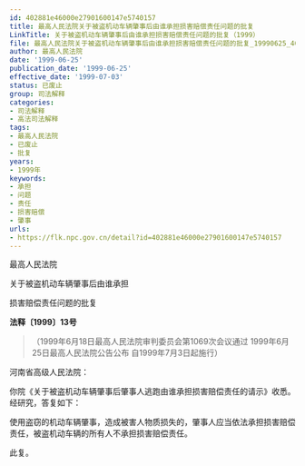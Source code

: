 ```yaml
---
id: 402881e46000e27901600147e5740157
title: 最高人民法院关于被盗机动车辆肇事后由谁承担损害赔偿责任问题的批复
LinkTitle: 关于被盗机动车辆肇事后由谁承担损害赔偿责任问题的批复（1999）
file: 最高人民法院关于被盗机动车辆肇事后由谁承担损害赔偿责任问题的批复_19990625_402881e46000e27901600147e5740157.docx
author: 最高人民法院
date: '1999-06-25'
publication_date: '1999-06-25'
effective_date: '1999-07-03'
status: 已废止
group: 司法解释
categories:
- 司法解释
- 高法司法解释
tags:
- 最高人民法院
- 已废止
- 批复
years:
- 1999年
keywords:
- 承担
- 问题
- 责任
- 损害赔偿
- 肇事
urls:
- https://flk.npc.gov.cn/detail?id=402881e46000e27901600147e5740157
---
```


最高人民法院

关于被盗机动车辆肇事后由谁承担

损害赔偿责任问题的批复

**法释〔1999〕13号**

> （1999年6月18日最高人民法院审判委员会第1069次会议通过 1999年6月25日最高人民法院公告公布 自1999年7月3日起施行）

河南省高级人民法院：

你院《关于被盗机动车辆肇事后肇事人逃跑由谁承担损害赔偿责任的请示》收悉。经研究，答复如下：

使用盗窃的机动车辆肇事，造成被害人物质损失的，肇事人应当依法承担损害赔偿责任，被盗机动车辆的所有人不承担损害赔偿责任。

此复。
